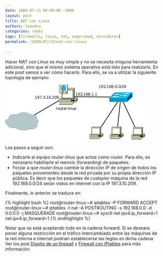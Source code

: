 ```yaml
---
date: 2009-07-13 09:00:00 -3000
layout: post
title: NAT con Linux
authors: leandro
categories: redes
tags: [firewalls, linux, nat, seguridad, servidores]
permalink: /2009/07/13/nat-con-linux/

---
```


Hacer NAT con Linux es muy simple y no se necesita ninguna herramienta
adicional, sino que el mismo sistema operativo está listo para realizarlo. En
este post vamos a ver cómo hacerlo. <!-- more -->Para ello, se va a utilizar la
siguiente topología de ejemplo:

![Topología de ejemplo](/images/blog/nat_linux.png)

Los pasos a seguir son:

* Indicarle al equipo *router-linux* que actúe como router. Para ello, es
necesario habilitarle el reenvío (forwarding) de paquetes.
* Forzar a que *router-linux* cambie la dirección IP de origen de todos los
paquetes provenientes desde la red privada por su propia dirección IP pública.
Es decir que los paquetes de cualquier máquina de la red 192.168.0.0/24 serán
vistos en internet con la IP 197.3.10.209.

Finalmente, lo anterior se traduce en:

{% highlight bash %}
root@router-linux:~# iptables -P FORWARD ACCEPT
root@router-linux:~# iptables -t nat -A POSTROUTING -s 192.168.0.0 -d 0.0.0.0 -j MASQUERADE
root@router-linux:~# sysctl net.ipv4.ip_forward=1
net.ipv4.ip_forward=1
{% endhighlight %}

Notar que se está aceptando todo en la cadena forward. Si se deseara poner
alguna restricción en el tráfico intercambiado entre las máquinas de la red
interna e internet podrían establecerse las reglas en dicha cadena. Ver los post
[Diseño de un firewall](/2009/06/16/diseno-del-firewall/) y
[Firewall con IPtables](/2009/06/18/firewall-con-iptables/) para más información.
